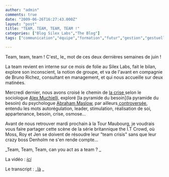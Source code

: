 ```yaml
---
author: "admin"
comments: true
date: "2009-06-26T16:27:43.000Z"
layout: "post"
title: "TEAM, TEAM, TEAM, TEAM !"
categories: ["Blog Silex Labs","The Blog"]
tags: ["communication","équipe","formation","futur","gestion","gestuelle","groupe","informel","kairos","maslow","méharabian","muchielli","objectifs","personnalités","phase","psychologie","réalisation de soi","reconnaissance","régulation","réunions","richez","sécurité","stimulation","stratégie","tests"]

---
```

Team, team, team ! C'est_ le_ mot de ces deux dernières semaines de juin !



La team revient en interne sur ce mois de folie au Silex Labs, fait le bilan, explore son inconscient, la notion de groupe, et va de l'avant en compagnie de Bruno Richez, consultant en management, et qui nous accueille sur deux matinées.


Mercredi dernier, nous avons croisé le chemin de [la crise ](http://wordpress.cinaps.com/?p=1141)selon le sociologue [Alex Muchielli,](http://www.systemique.com/systemique/spip.php?auteur299) exploré [la pyramide du besoin](la pyramide du besoin) du psychologue [Abraham Maslow](http://fr.wikipedia.org/wiki/Abraham_Maslow), par ailleurs[ controversée](http://fr.wikipedia.org/wiki/Pyramide_des_besoins), entendu les mots autorégulation, leader, stimulation, réalisation de soi, appartenance, besoin, crise, osmose...




Avant de nous retrouver mardi prochain à la Tour Maubourg, je voudrais vous faire partager cette scène de la série britannique the I.T Crowd, où Moss, Roy et Jen se doivent de résoudre leur "team crisis" sans que leur crazy boss Denholm ne s'en rende compte...



_Team, Team, Team, can you act as a team ? _


La vidéo : [_ici_](http://www.youtube.com/watch?v=pGFGD5pj03M)





Le transcript : _[là](http://www.theitcrowd.co.uk/script/1.1/en/1-1.6-yesterdays-jam.htm)
_


